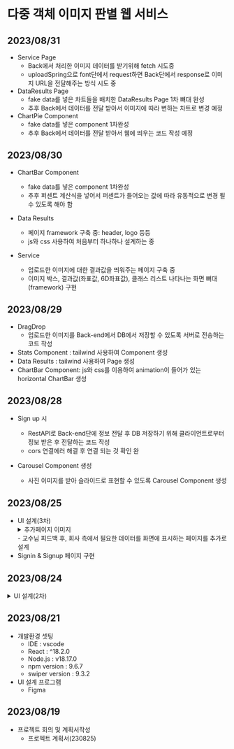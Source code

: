 # 다중 객체 이미지 판별 웹 서비스
## 2023/08/31
- Service Page
    - Back에서 처리한 이미지 데이터를 받기위해 fetch 시도중
    - uploadSpring으로 font단에서 request하면 Back단에서 response로 이미지 URL을 전달해주는 방식 시도 중
- DataResults Page
    - fake data를 넣은 차트들을 배치한 DataResults Page 1차 뼈대 완성
    - 추후 Back에서 데이터를 전달 받아서 이미지에 따라 변하는 차트로 변경 예정
- ChartPie Component
    - fake data를 넣은 component 1차완성
    - 추후 Back에서 데이터를 전달 받아서 웹에 띄우는 코드 작성 예정
## 2023/08/30
- ChartBar Component
    - fake data를 넣은 component 1차완성
    - 추후 퍼센트 계산식을 넣어서 퍼센트가 들어오는 값에 따라 유동적으로 변경 될 수 있도록 해야 함

- Data Results
    - 페이지 framework 구축 중: header, logo 등등
    - js와 css 사용하여 처음부터 하나하나 설계하는 중

- Service
    - 업로드한 이미지에 대한 결과값을 띄워주는 페이지 구축 중
    - 이미지 박스, 결과값(좌표값, 6D좌표값), 클래스 리스트 나타나는 화면 뼈대(framework) 구현

## 2023/08/29
- DragDrop
    - 업로드한 이미지를 Back-end에서 DB에서 저장할 수 있도록 서버로 전송하는 코드 작성
- Stats Component : tailwind 사용하여 Component 생성
- Data Results : tailwind 사용하여 Page 생성
- ChartBar Component: js와 css를 이용하여 animation이 들어가 있는 horizontal ChartBar 생성

## 2023/08/28
- Sign up 시
    - RestAPI로 Back-end단에 정보 전달 후 DB 저장하기 위해 클라이언트로부터 정보 받은 후 전달하는 코드 작성
    - cors 연결에러 해결 후 연결 되는 것 확인 완

- Carousel Component 생성
    - 사진 이미지를 받아 슬라이드로 표현할 수 있도록 Carousel Component 생성

## 2023/08/25
- UI 설계(3차)
    <details>
    <summary>추가페이지 이미지</summary>
    <img src='https://github.com/honeydanji/Team_Project/assets/129818936/276adf8c-1114-4e2e-9f4d-7854afe6214c'/>
    </details>
    - 교수님 피드백 후, 회사 측에서 필요한 데이터를 화면에 표시하는 페이지를 추가로 설계
- Signin & Signup 페이지 구현

## 2023/08/24
<details>
    <summary> UI 설계(2차) </summary>
    <img src='https://github.com/honeydanji/Team_Project/assets/129818881/fe846c34-77f5-4dde-8ad6-0ced7d3701f3'/>
</details>

## 2023/08/21
- 개발환경 셋팅
    - IDE : vscode
    - React : ^18.2.0
    - Node.js : v18.17.0
    - npm version : 9.6.7
    - swiper version : 9.3.2 
- UI 설계 프로그램
    - Figma

## 2023/08/19
- 프로젝트 회의 및 계획서작성
    - 프로젝트 계획서(230825)
